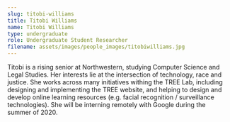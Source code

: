 ```yaml
---
slug: titobi-williams
title: Titobi Williams
name: Titobi Williams
type: undergraduate
role: Undergraduate Student Researcher
filename: assets/images/people_images/titobiwilliams.jpg
---
```


Titobi is a rising senior at Northwestern, studying Computer Science and Legal Studies. Her interests lie at the intersection of technology, race and justice. She works across many initiatives withing the TREE Lab, including designing and implementing the TREE website, and helping to design and develop online learning resources (e.g. facial recognition / surveillance technologies). She will be interning remotely with Google during the summer of 2020.
